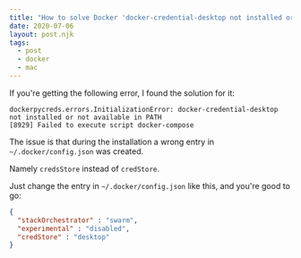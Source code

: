 ```yaml
---
title: "How to solve Docker 'docker-credential-desktop not installed or not available in PATH'"
date: 2020-07-06
layout: post.njk
tags:
  - post
  - docker
  - mac
---
```


If you're getting the following error, I found the solution for it:

``` 
dockerpycreds.errors.InitializationError: docker-credential-desktop not installed or not available in PATH
[8929] Failed to execute script docker-compose
```

The issue is that during the installation a wrong entry in `~/.docker/config.json` was created.

Namely `credsStore` instead of `credStore`. 

Just change the entry in `~/.docker/config.json` like this, and you're good to go:

```json
{
  "stackOrchestrator" : "swarm",
  "experimental" : "disabled",
  "credStore" : "desktop"
}
```
